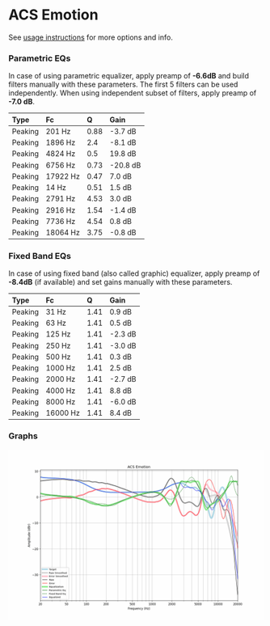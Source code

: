 # ACS Emotion
See [usage instructions](https://github.com/jaakkopasanen/AutoEq#usage) for more options and info.

### Parametric EQs
In case of using parametric equalizer, apply preamp of **-6.6dB** and build filters manually
with these parameters. The first 5 filters can be used independently.
When using independent subset of filters, apply preamp of **-7.0 dB**.

| Type    | Fc       |    Q | Gain     |
|:--------|:---------|:-----|:---------|
| Peaking | 201 Hz   | 0.88 | -3.7 dB  |
| Peaking | 1896 Hz  | 2.4  | -8.1 dB  |
| Peaking | 4824 Hz  | 0.5  | 19.8 dB  |
| Peaking | 6756 Hz  | 0.73 | -20.8 dB |
| Peaking | 17922 Hz | 0.47 | 7.0 dB   |
| Peaking | 14 Hz    | 0.51 | 1.5 dB   |
| Peaking | 2791 Hz  | 4.53 | 3.0 dB   |
| Peaking | 2916 Hz  | 1.54 | -1.4 dB  |
| Peaking | 7736 Hz  | 4.54 | 0.8 dB   |
| Peaking | 18064 Hz | 3.75 | -0.8 dB  |

### Fixed Band EQs
In case of using fixed band (also called graphic) equalizer, apply preamp of **-8.4dB**
(if available) and set gains manually with these parameters.

| Type    | Fc       |    Q | Gain    |
|:--------|:---------|:-----|:--------|
| Peaking | 31 Hz    | 1.41 | 0.9 dB  |
| Peaking | 63 Hz    | 1.41 | 0.5 dB  |
| Peaking | 125 Hz   | 1.41 | -2.3 dB |
| Peaking | 250 Hz   | 1.41 | -3.0 dB |
| Peaking | 500 Hz   | 1.41 | 0.3 dB  |
| Peaking | 1000 Hz  | 1.41 | 2.5 dB  |
| Peaking | 2000 Hz  | 1.41 | -2.7 dB |
| Peaking | 4000 Hz  | 1.41 | 8.8 dB  |
| Peaking | 8000 Hz  | 1.41 | -6.0 dB |
| Peaking | 16000 Hz | 1.41 | 8.4 dB  |

### Graphs
![](./ACS%20Emotion.png)